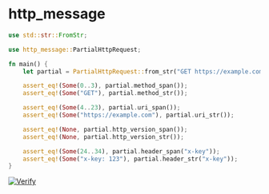 # http_message

```rust
use std::str::FromStr;

use http_message::PartialHttpRequest;

fn main() {
    let partial = PartialHttpRequest::from_str("GET https://example.com\nx-key: 123").unwrap();

    assert_eq!(Some(0..3), partial.method_span());
    assert_eq!(Some("GET"), partial.method_str());

    assert_eq!(Some(4..23), partial.uri_span());
    assert_eq!(Some("https://example.com"), partial.uri_str());

    assert_eq!(None, partial.http_version_span());
    assert_eq!(None, partial.http_version_str());

    assert_eq!(Some(24..34), partial.header_span("x-key"));
    assert_eq!(Some("x-key: 123"), partial.header_str("x-key"));
}
```

[![Verify](https://github.com/testingrequired/http_message/actions/workflows/verify.yml/badge.svg)](https://github.com/testingrequired/http_message/actions/workflows/verify.yml)
